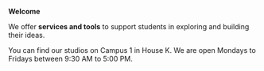 **Welcome**

We offer **services and tools** to support students in exploring and building their ideas.

You can find our studios on Campus 1 in House K. We are open Mondays to Fridays between 9:30 AM to 5:00 PM.
